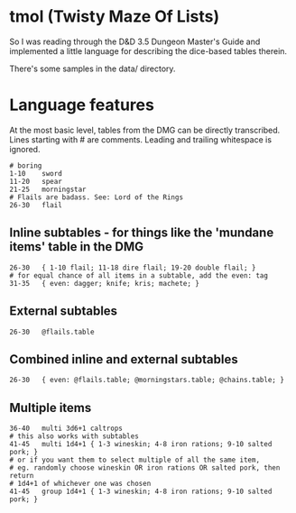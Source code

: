 tmol (Twisty Maze Of Lists)
===========================

So I was reading through the D&D 3.5 Dungeon Master's Guide and implemented
a little language for describing the dice-based tables therein.

There's some samples in the data/ directory.

# Language features

At the most basic level, tables from the DMG can be directly transcribed.
Lines starting with # are comments. Leading and trailing whitespace is
ignored.

```
# boring
1-10	sword
11-20	spear
21-25	morningstar
# Flails are badass. See: Lord of the Rings
26-30	flail
```

## Inline subtables - for things like the 'mundane items' table in the DMG

```
26-30	{ 1-10 flail; 11-18 dire flail; 19-20 double flail; }
# for equal chance of all items in a subtable, add the even: tag
31-35	{ even: dagger; knife; kris; machete; }
```

## External subtables

```
26-30	@flails.table
```

## Combined inline and external subtables

```
26-30	{ even: @flails.table; @morningstars.table; @chains.table; }
```

## Multiple items

```
36-40	multi 3d6+1 caltrops
# this also works with subtables
41-45	multi 1d4+1 { 1-3 wineskin; 4-8 iron rations; 9-10 salted pork; }
# or if you want them to select multiple of all the same item,
# eg. randomly choose wineskin OR iron rations OR salted pork, then return
# 1d4+1 of whichever one was chosen
41-45	group 1d4+1 { 1-3 wineskin; 4-8 iron rations; 9-10 salted pork; }
```
